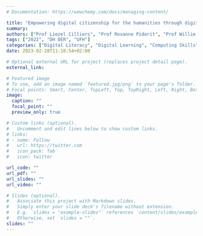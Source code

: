 ```yaml
---
# Documentation: https://wowchemy.com/docs/managing-content/

title: "Empowering digital citizenship for the humanities through digital literacy skills"
summary: 
authors: ["Prof Liezel Cilliers", "Prof Roxanne Piderit", "Prof Willie Chinyamurindi", "Mr Duane Boucher", "Ms Rene van der Westhuizen"]
tags: ["2022", "DH OER", "UFH"]
categories: ["Digital Literacy", "Digital Learning", "Computing Skills"]
date: 2023-02-28T11:18:54+02:00

# Optional external URL for project (replaces project detail page).
external_link: 

# Featured image
# To use, add an image named `featured.jpg/png` to your page's folder.
# Focal points: Smart, Center, TopLeft, Top, TopRight, Left, Right, BottomLeft, Bottom, BottomRight.
image:
  caption: ""
  focal_point: ""
  preview_only: true

# Custom links (optional).
#   Uncomment and edit lines below to show custom links.
# links:
# - name: Follow
#   url: https://twitter.com
#   icon_pack: fab
#   icon: twitter

url_code: ""
url_pdf: ""
url_slides: ""
url_video: ""

# Slides (optional).
#   Associate this project with Markdown slides.
#   Simply enter your slide deck's filename without extension.
#   E.g. `slides = "example-slides"` references `content/slides/example-slides.md`.
#   Otherwise, set `slides = ""`.
slides: ""
---
```


